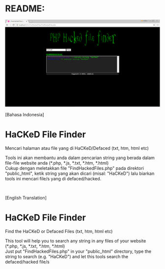 <h1>README:</h1>
<img src="https://github.com/aghanathan/HaCKeDFileFinder/blob/master/screen-shot.png"/>

[Bahasa Indonesia]
# HaCKeD File Finder
Mencari halaman atau file yang di HaCKeD/Defaced (txt, htm, html etc)

Tools ini akan membantu anda dalam pencarian string yang berada dalam file-file website anda (*.php, *.js, *.txt, *.htm, *.html) <br>
Cukup dengan meletakkan file "FindHackedFiles.php" pada direktori "public_html", ketik string yang akan dicari (misal: "HaCKeD") lalu biarkan tools ini mencari file/s yang di defaced/hacked.

<p>&nbsp;</p>

[English Translation]
# HaCKeD File Finder
Find the HaCKeD or Defaced Files (txt, htm, html etc)

This tool will help you to search any string in any files of your website (*.php, *.js, *.txt, *.htm, *.html) <br>
Just put "FindHackedFiles.php" in your "public_html" directory, type the string to search (e.g. "HaCKeD") and let this tools search the defaced/hacked file/s


